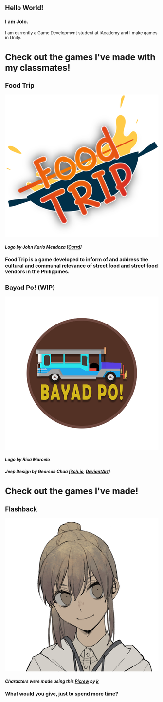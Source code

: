 ## Hello World!
### I am Jolo.
I am currently a Game Development student at iAcademy and I make games in Unity.

# Check out the games I've made with my classmates!
## Food Trip
[![Food Trip](https://github.com/bulletproofpancake/GAMEPROJ1-FOODTRIP/blob/main/Assets/Resources/UI%20assets/FINAL_FINAL_UI_ASSETS/Food%20Trip%20Logo.png?raw=true)](https://bulletproofpancake.itch.io/food-trip)
##### Logo by John Karlo Mendoza [[Carrd](https://jk2k.carrd.co/)]
### Food Trip is a game developed to inform of and address the cultural and communal relevance of street food and street food vendors in the Philippines.

## Bayad Po! (WIP)
![Bayad Po!](https://raw.githubusercontent.com/bulletproofpancake/GAMEPROJ2/main/Assets/Sprites/Icons/gameLogo.png?token=ANW3CEREYREWFZKPJQ73FE3BAFNOA)
##### Logo by Rica Marcelo
##### Jeep Design by Georson Chua [[itch.io](https://zerogeorson.itch.io/), [DeviantArt](https://www.deviantart.com/zerogeorson)]

# Check out the games I've made!
## Flashback
[![Flashback](https://raw.githubusercontent.com/bulletproofpancake/Flashback/master/game/images/Characters/anna/anna%20smile.png?token=ANW3CEVDSSWTARQGFUZLAI3BAFLY2)](https://bulletproofpancake.itch.io/flashback)
##### Characters were made using this [Picrew](https://picrew.me/image_maker/268253) by [k](https://twitter.com/1w1_y)
### What would you give, just to spend more time?
